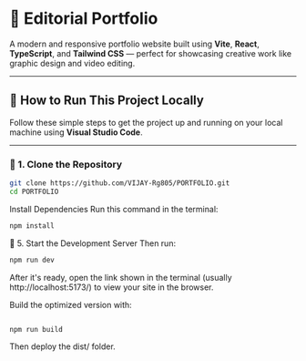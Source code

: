 # 🎨 Editorial Portfolio

A modern and responsive portfolio website built using **Vite**, **React**, **TypeScript**, and **Tailwind CSS** — perfect for showcasing creative work like graphic design and video editing.

---

## 🚀 How to Run This Project Locally

Follow these simple steps to get the project up and running on your local machine using **Visual Studio Code**.

---

### 🔧 1. Clone the Repository

```bash
git clone https://github.com/VIJAY-Rg805/PORTFOLIO.git
cd PORTFOLIO

```
Install Dependencies
Run this command in the terminal:
```bash
npm install
```
🚀 5. Start the Development Server
Then run:
```bash
npm run dev
```

After it's ready, open the link shown in the terminal (usually http://localhost:5173/) to view your site in the browser.





Build the optimized version with:

```bash

npm run build
```

Then deploy the dist/ folder.



